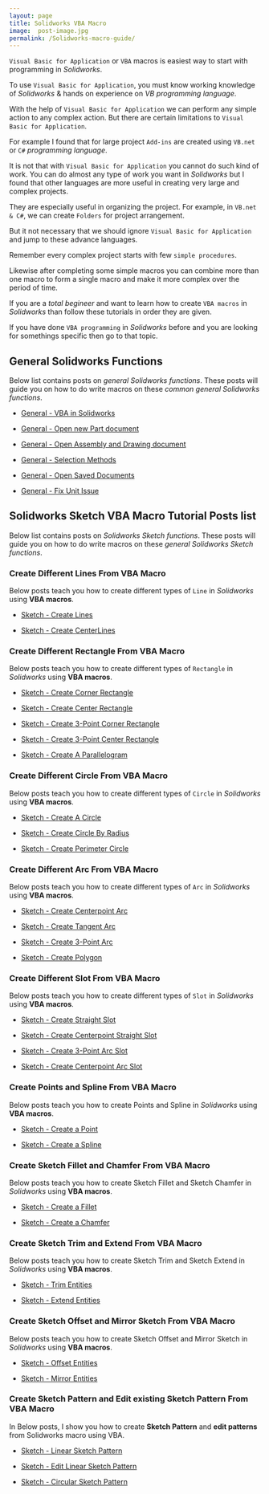 ```yaml
---
layout: page
title: Solidworks VBA Macro
image:  post-image.jpg
permalink: /Solidworks-macro-guide/
---
```


`Visual Basic for Application` or `VBA` macros is easiest way to start with programming in *Solidworks*. 

To use `Visual Basic for Application`, you must know working knowledge of *Solidworks* & hands on experience on *VB programming language*.

With the help of `Visual Basic for Application` we can perform any simple action to any complex action. 
But there are certain limitations to `Visual Basic for Application`. 

For example I found that for large project `Add-ins` are created using `VB.net` or `C#` *programming language*. 

It is not that with `Visual Basic for Application` you cannot do such kind of work. You can do almost any type of work you want in *Solidworks* but I found that other languages are more useful in creating very large and complex projects. 

They are especially useful in organizing the project. For example, in `VB.net & C#`, we can create `Folders` for project arrangement.

But it not necessary that we should ignore `Visual Basic for Application` and jump to these advance languages. 

Remember every complex project starts with few `simple procedures`. 

Likewise after completing some simple macros you can combine more than one macro to form a single macro and make it more complex over the period of time.

If you are a *total begineer* and want to learn how to create `VBA macros` in *Solidworks* than follow these tutorials in order they are given.

If you have done `VBA programming` in *Solidworks* before and you are looking for somethings specific then go to that topic.

## General Solidworks Functions

Below list contains posts on *general Solidworks functions*. These posts will guide you on how to do write macros on these *common general Solidworks functions*.

* [General - VBA in Solidworks](/solidworks-macro/vba-in-solidworks)

* [General - Open new Part document](/solidworks-macro/open-new-document)

* [General - Open Assembly and Drawing document](/solidworks-macro/open-assembly-and-drawing)

* [General - Selection Methods](/solidworks-macro/select-plane-from-tree)

* [General - Open Saved Documents](/solidworks-macro/open-saved-document)

* [General - Fix Unit Issue](/solidworks-macro/unit-correction)

## Solidworks Sketch VBA Macro Tutorial Posts list

Below list contains posts on *Solidworks Sketch functions*. These posts will guide you on how to do write macros on these *general Solidworks Sketch functions*.

### Create Different Lines From VBA Macro

Below posts teach you how to create different types of `Line` in *Solidworks* using **VBA macros**.

* [Sketch - Create Lines](/solidworks-macro/sketch-create-line)

* [Sketch - Create CenterLines](/solidworks-macro/sketch-create-centerline)

### Create Different Rectangle From VBA Macro

Below posts teach you how to create different types of `Rectangle` in *Solidworks* using **VBA macros**.

* [Sketch - Create Corner Rectangle](/solidworks-macro/create-corner-rectangle)

* [Sketch - Create Center Rectangle](/solidworks-macro/create-center-rectangle)

* [Sketch - Create 3-Point Corner Rectangle](/solidworks-macro/create-3point-corner-rectangle)

* [Sketch - Create 3-Point Center Rectangle](/solidworks-macro/create-3point-center-rectangle)

* [Sketch - Create A Parallelogram](/solidworks-macro/create-parallelogram)

### Create Different Circle From VBA Macro

Below posts teach you how to create different types of `Circle` in *Solidworks* using **VBA macros**.

* [Sketch - Create A Circle](/solidworks-macro/create-circle)

* [Sketch - Create Circle By Radius](/solidworks-macro/create-circle-by-radius)

* [Sketch - Create Perimeter Circle](/solidworks-macro/create-perimeter-circle)

### Create Different Arc From VBA Macro

Below posts teach you how to create different types of `Arc` in *Solidworks* using **VBA macros**.

* [Sketch - Create Centerpoint Arc](/solidworks-macro/create-centerpoint-arc)

* [Sketch - Create Tangent Arc](/solidworks-macro/create-tangent-arc)

* [Sketch - Create 3-Point Arc](/solidworks-macro/create-3point-arc)

* [Sketch - Create Polygon](/solidworks-macro/create-polygon)

### Create Different Slot From VBA Macro

Below posts teach you how to create different types of `Slot` in *Solidworks* using **VBA macros**.

* [Sketch - Create Straight Slot](/solidworks-macro/create-straight-slot)

* [Sketch - Create Centerpoint Straight Slot](/solidworks-macro/create-centerpoint-straight-slot)

* [Sketch - Create 3-Point Arc Slot](/solidworks-macro/create-3point-arc-slot)

* [Sketch - Create Centerpoint Arc Slot](/solidworks-macro/create-centerpoint-arc-slot)

### Create Points and Spline From VBA Macro

Below posts teach you how to create Points and Spline in *Solidworks* using **VBA macros**.

* [Sketch - Create a Point](/solidworks-macro/create-point)

* [Sketch - Create a Spline](/solidworks-macro/create-spline)

### Create Sketch Fillet and Chamfer From VBA Macro

Below posts teach you how to create Sketch Fillet and Sketch Chamfer in *Solidworks* using **VBA macros**.

* [Sketch - Create a Fillet](/solidworks-macro/create-fillet)

* [Sketch - Create a Chamfer](/solidworks-macro/create-chamfer)

### Create Sketch Trim and Extend From VBA Macro

Below posts teach you how to create Sketch Trim and Sketch Extend in *Solidworks* using **VBA macros**.

* [Sketch - Trim Entities](/solidworks-macro/trim-entities)

* [Sketch - Extend Entities](/solidworks-macro/extend-entities)

### Create Sketch Offset and Mirror Sketch From VBA Macro

Below posts teach you how to create Sketch Offset and Mirror Sketch in *Solidworks* using **VBA macros**.

* [Sketch - Offset Entities](/solidworks-macro/offset-entities)

* [Sketch - Mirror Entities](/solidworks-macro/mirror-entities)

### Create Sketch Pattern and Edit existing Sketch Pattern From VBA Macro

In Below posts, I show you how to create **Sketch Pattern** and **edit patterns** from Solidworks macro using VBA.

* [Sketch - Linear Sketch Pattern](/solidworks-macro/linear-skech-pattern)

* [Sketch - Edit Linear Sketch Pattern](/solidworks-macro/edit-linear-skech-pattern)

* [Sketch - Circular Sketch Pattern](/solidworks-macro/circular-skech-pattern)